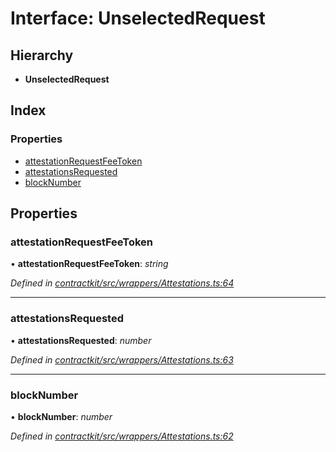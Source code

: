 # Interface: UnselectedRequest

## Hierarchy

* **UnselectedRequest**

## Index

### Properties

* [attestationRequestFeeToken](_wrappers_attestations_.unselectedrequest.md#attestationrequestfeetoken)
* [attestationsRequested](_wrappers_attestations_.unselectedrequest.md#attestationsrequested)
* [blockNumber](_wrappers_attestations_.unselectedrequest.md#blocknumber)

## Properties

###  attestationRequestFeeToken

• **attestationRequestFeeToken**: *string*

*Defined in [contractkit/src/wrappers/Attestations.ts:64](https://github.com/celo-org/celo-monorepo/blob/master/packages/contractkit/src/wrappers/Attestations.ts#L64)*

___

###  attestationsRequested

• **attestationsRequested**: *number*

*Defined in [contractkit/src/wrappers/Attestations.ts:63](https://github.com/celo-org/celo-monorepo/blob/master/packages/contractkit/src/wrappers/Attestations.ts#L63)*

___

###  blockNumber

• **blockNumber**: *number*

*Defined in [contractkit/src/wrappers/Attestations.ts:62](https://github.com/celo-org/celo-monorepo/blob/master/packages/contractkit/src/wrappers/Attestations.ts#L62)*
